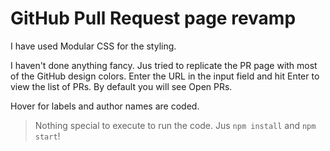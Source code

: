 # GitHub Pull Request page revamp

I have used Modular CSS for the styling.

I haven't done anything fancy. Jus tried to replicate the PR page with most of the GitHub design colors.
Enter the URL in the input field and hit Enter to view the list of PRs. By default you will see Open PRs.

Hover for labels and author names are coded.

> Nothing special to execute to run the code. Jus `npm install` and `npm start`!